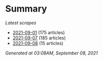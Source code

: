 # Summary
*Latest scrapes*
* [2021-09-01](https://github.com/nuuuwan/news_lk/blob/data/news_lk.2021-09-01.json) (175 articles)
* [2021-09-07](https://github.com/nuuuwan/news_lk/blob/data/news_lk.2021-09-07.json) (185 articles)
* [2021-09-08](https://github.com/nuuuwan/news_lk/blob/data/news_lk.2021-09-08.json) (15 articles)

*Generated at 03:08AM, September 08, 2021*